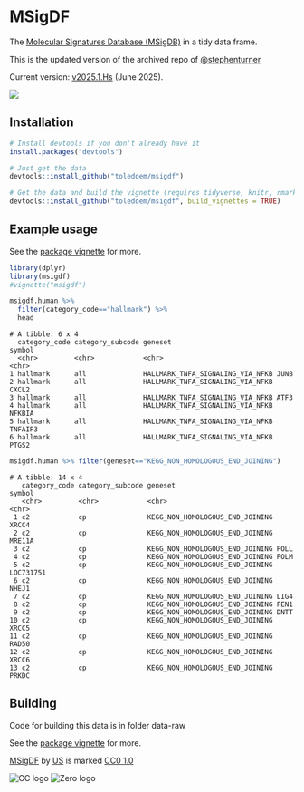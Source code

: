 # MSigDF

The [Molecular Signatures Database (MSigDB)](https://www.gsea-msigdb.org/gsea/msigdb/index.jsp) in a tidy data frame.    


This is the updated version of the archived repo of [@stephenturner](https://github.com/stephenturner/msigdf/pull/1)   
    
    
Current version: [v2025.1.Hs](https://docs.gsea-msigdb.org/#MSigDB/Release_Notes/MSigDB_Latest/) (June 2025).

![](https://zenodo.org/badge/DOI/10.5281/zenodo.16815640.svg)

## Installation

```r
# Install devtools if you don't already have it
install.packages("devtools")

# Just get the data
devtools::install_github("toledoem/msigdf")

# Get the data and build the vignette (requires tidyverse, knitr, rmarkdown)
devtools::install_github("toledoem/msigdf", build_vignettes = TRUE)
```

## Example usage


See the [package vignette](http://htmlpreview.github.io/?https://raw.githubusercontent.com/ToledoEM/msigdf/master/vignettes/msigdf.html) for more.   

```r
library(dplyr)
library(msigdf)
#vignette("msigdf")
```

```r
msigdf.human %>%
  filter(category_code=="hallmark") %>%
  head
```

```
# A tibble: 6 x 4
  category_code category_subcode geneset                          symbol 
  <chr>         <chr>            <chr>                            <chr>  
1 hallmark      all              HALLMARK_TNFA_SIGNALING_VIA_NFKB JUNB   
2 hallmark      all              HALLMARK_TNFA_SIGNALING_VIA_NFKB CXCL2  
3 hallmark      all              HALLMARK_TNFA_SIGNALING_VIA_NFKB ATF3   
4 hallmark      all              HALLMARK_TNFA_SIGNALING_VIA_NFKB NFKBIA 
5 hallmark      all              HALLMARK_TNFA_SIGNALING_VIA_NFKB TNFAIP3
6 hallmark      all              HALLMARK_TNFA_SIGNALING_VIA_NFKB PTGS2 
```

```r
msigdf.human %>% filter(geneset=="KEGG_NON_HOMOLOGOUS_END_JOINING")
```

```
# A tibble: 14 x 4
   category_code category_subcode geneset                         symbol
   <chr>         <chr>            <chr>                           <chr>
 1 c2            cp               KEGG_NON_HOMOLOGOUS_END_JOINING XRCC4
 2 c2            cp               KEGG_NON_HOMOLOGOUS_END_JOINING MRE11A
 3 c2            cp               KEGG_NON_HOMOLOGOUS_END_JOINING POLL
 4 c2            cp               KEGG_NON_HOMOLOGOUS_END_JOINING POLM
 5 c2            cp               KEGG_NON_HOMOLOGOUS_END_JOINING LOC731751
 6 c2            cp               KEGG_NON_HOMOLOGOUS_END_JOINING NHEJ1
 7 c2            cp               KEGG_NON_HOMOLOGOUS_END_JOINING LIG4
 8 c2            cp               KEGG_NON_HOMOLOGOUS_END_JOINING FEN1
 9 c2            cp               KEGG_NON_HOMOLOGOUS_END_JOINING DNTT
10 c2            cp               KEGG_NON_HOMOLOGOUS_END_JOINING XRCC5
11 c2            cp               KEGG_NON_HOMOLOGOUS_END_JOINING RAD50
12 c2            cp               KEGG_NON_HOMOLOGOUS_END_JOINING XRCC6
13 c2            cp               KEGG_NON_HOMOLOGOUS_END_JOINING PRKDC
```


## Building

Code for building this data is in folder data-raw


See the [package vignette](http://htmlpreview.github.io/?https://raw.githubusercontent.com/ToledoEM/msigdf/master/vignettes/msigdf.html) for more.


[MSigDF](https://creativecommons.org) by [US](https://creativecommons.org) is marked [CC0 1.0](https://creativecommons.org/publicdomain/zero/1.0/)   
    
![CC logo](https://mirrors.creativecommons.org/presskit/icons/cc.svg) 
![Zero logo](https://mirrors.creativecommons.org/presskit/icons/zero.svg)